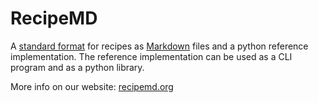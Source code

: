 # RecipeMD

A [standard format](./specification.md) for recipes as [Markdown](https://commonmark.org) files and a python reference 
implementation. The reference implementation can be used as a CLI program and as a python library.

More info on our website: [recipemd.org](https://recipemd.org)